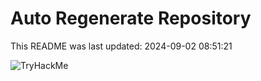 # Auto Regenerate Repository

This README was last updated: 2024-09-02 08:51:21

 ![TryHackMe](https://tryhackme.com/badge/533634)